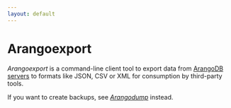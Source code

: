 ```yaml
---
layout: default
---
```

Arangoexport
============

_Arangoexport_ is a command-line client tool to export data from
[ArangoDB servers](programs-arangod-readme.html) to formats like JSON, CSV or XML for
consumption by third-party tools.

If you want to create backups, see [_Arangodump_](programs-arangodump-readme.html)
instead.

